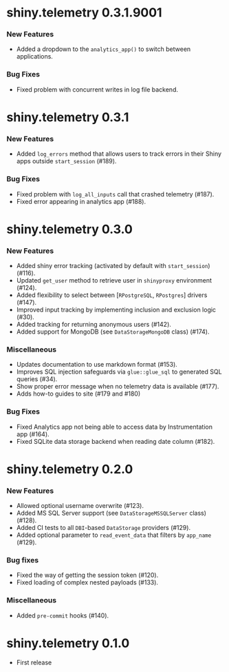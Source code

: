 # shiny.telemetry 0.3.1.9001

### New Features

- Added a dropdown to the `analytics_app()` to switch between applications.

### Bug Fixes

- Fixed problem with concurrent writes in log file backend.

# shiny.telemetry 0.3.1

### New Features

- Added `log_errors` method that allows users to track errors in their Shiny apps outside `start_session` (#189).

### Bug Fixes

- Fixed problem with `log_all_inputs` call that crashed telemetry (#187).
- Fixed error appearing in analytics app (#188).

# shiny.telemetry 0.3.0

### New Features

- Added shiny error tracking (activated by default with `start_session`) (#116).
- Updated `get_user` method to retrieve user in `shinyproxy` environment (#124).
- Added flexibility to select between [`RPostgreSQL`, `RPostgres`] drivers (#147).
- Improved input tracking by implementing inclusion and exclusion logic (#30).
- Added tracking for returning anonymous users (#142).
- Added support for MongoDB (see `DataStorageMongoDB` class) (#174).

### Miscellaneous

- Updates documentation to use markdown format (#153).
- Improves SQL injection safeguards via `glue::glue_sql` to generated SQL queries (#34).
- Show proper error message when no telemetry data is available (#177).
- Adds how-to guides to site (#179 and #180)

### Bug Fixes

- Fixed Analytics app not being able to access data by Instrumentation app (#164).
- Fixed SQLite data storage backend when reading date column (#182).

# shiny.telemetry 0.2.0

### New Features

- Allowed optional username overwrite (#123).
- Added MS SQL Server support (see `DataStorageMSSQLServer` class) (#128).
- Added CI tests to all `DBI`-based `DataStorage` providers (#129).
- Added optional parameter to `read_event_data` that filters by `app_name` (#129).

### Bug fixes

- Fixed the way of getting the session token (#120).
- Fixed loading of complex nested payloads (#133).

### Miscellaneous

- Added `pre-commit` hooks (#140).

# shiny.telemetry 0.1.0

- First release
